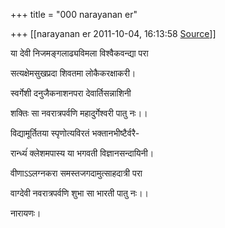 +++
title = "000 narayanan er"

+++
[[narayanan er	2011-10-04, 16:13:58 [Source](https://groups.google.com/g/bvparishat/c/FFRBv_8hpOM)]]



या देवी निजमङ्गलाढ्यविमला विश्वैकवन्द्या परा

सत्यक्षेमसुखप्रदा शिवतमा लोकैकरक्षाकरी।  

स्वर्गेशी दनुजैकनाशनपरा देवार्तिसन्नाशिनी  

शक्तिः सा नवरात्रपर्वणि महादुर्गेश्वरी पातु नः।।

  

विद्यामूर्तितया स्पृणोत्यविरतं भक्तानभीष्टैर्वरै-

रान्ध्यंं क्लेशमपास्य या भगवती विज्ञानसन्दायिनी।

वीणाऽऽलग्नकरा समस्तजगदामुत्साहदात्री परा  

वाग्देवी नवरात्रपर्वणि शुभा सा भारती पातु नः।।  



नारायणः।

